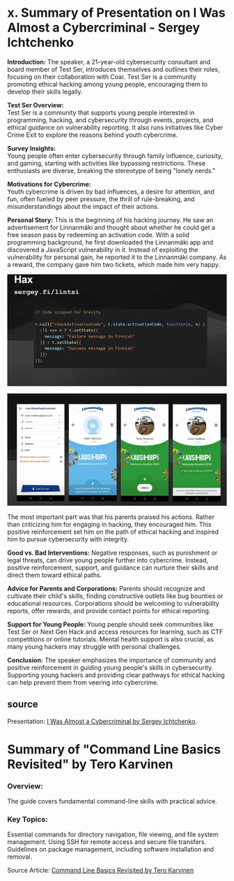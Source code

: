 
# x. Summary of Presentation on I Was Almost a Cybercriminal - Sergey Ichtchenko


**Introduction:**
The speaker, a 21-year-old cybersecurity consultant and board member of Test Ser, introduces themselves and outlines their roles, focusing on their collaboration with Coar. Test Ser is a community promoting ethical hacking among young people, encouraging them to develop their skills legally.

**Test Ser Overview:**  
Test Ser is a community that supports young people interested in programming, hacking, and cybersecurity through events, projects, and ethical guidance on vulnerability reporting. It also runs initiatives like Cyber Crime Exit to explore the reasons behind youth cybercrime.

**Survey Insights:**  
Young people often enter cybersecurity through family influence, curiosity, and gaming, starting with activities like bypassing restrictions. These enthusiasts are diverse, breaking the stereotype of being "lonely nerds."

**Motivations for Cybercrime:**  
Youth cybercrime is driven by bad influences, a desire for attention, and fun, often fueled by peer pressure, the thrill of rule-breaking, and misunderstandings about the impact of their actions.

**Personal Story:**
This is the beginning of his hacking journey. He saw an advertisement for Linnanmäki and thought about whether he could get a free season pass by redeeming an activation code. With a solid programming background, he first downloaded the Linnanmäki app and discovered a JavaScript vulnerability in it. Instead of exploiting the vulnerability for personal gain, he reported it to the Linnanmäki company. As a reward, the company gave him two tickets, which made him very happy.

![Screensho](https://github.com/Stephenyeah/Information-security/blob/aa3b109a82ab6a02eb915f0ed40289e178bc801f/Image/h3/%E7%A6%8F%E6%98%95%E6%88%AA%E5%B1%8F20240906000724133.PNG)

![Screensho](https://github.com/Stephenyeah/Information-security/blob/aa3b109a82ab6a02eb915f0ed40289e178bc801f/Image/h3/%E7%A6%8F%E6%98%95%E6%88%AA%E5%B1%8F20240906000754036.PNG)

The most important part was that his parents praised his actions. Rather than criticizing him for engaging in hacking, they encouraged him. This positive reinforcement set him on the path of ethical hacking and inspired him to pursue cybersecurity with integrity.

**Good vs. Bad Interventions:**
Negative responses, such as punishment or legal threats, can drive young people further into cybercrime. Instead, positive reinforcement, support, and guidance can nurture their skills and direct them toward ethical paths.

**Advice for Parents and Corporations:**
Parents should recognize and cultivate their child's skills, finding constructive outlets like bug bounties or educational resources. Corporations should be welcoming to vulnerability reports, offer rewards, and provide contact points for ethical reporting.

**Support for Young People:**
Young people should seek communities like Test Ser or Next Gen Hack and access resources for learning, such as CTF competitions or online tutorials. Mental health support is also crucial, as many young hackers may struggle with personal challenges.

**Conclusion:**
The speaker emphasizes the importance of community and positive reinforcement in guiding young people's skills in cybersecurity. Supporting young hackers and providing clear pathways for ethical hacking can help prevent them from veering into cybercrime.
## source
Presentation: [I Was Almost a Cybercriminal by Sergey Ichtchenko](https://www.youtube.com/watch?v=Nh7OrFVyDo0).

# Summary of "Command Line Basics Revisited" by Tero Karvinen


### Overview: 

The guide covers fundamental command-line skills with practical advice.

### Key Topics:

Essential commands for directory navigation, file viewing, and file system management.
Using SSH for remote access and secure file transfers.
Guidelines on package management, including software installation and removal.

Source
Article: [Command Line Basics Revisited by Tero Karvinen](https://terokarvinen.com/2020/command-line-basics-revisited/)


